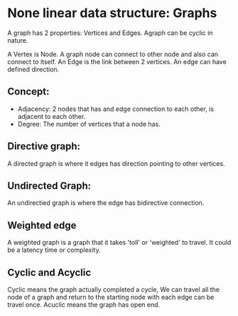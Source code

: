 # None linear data structure: Graphs
A graph has 2 properties: Vertices and Edges.
Agraph can be cyclic in nature.

A Vertex is Node. A graph node can connect to other node and also can connect to itself.
An Edge is the link between 2 vertices. An edge can have defined direction.

## Concept:
+ Adjacency: 2 nodes that has and edge connection to each other, is adjacent to each other.
+ Degree: The number of vertices that a node has.

## Directive graph:

A directed graph is where it edges has direction pointing to other vertices.

## Undirected Graph:
An undirectied graph is where the edge has bidirective connection.

## Weighted edge
A weighted graph is a graph that it takes 'toll' or 'weighted' to travel. It could be a latency time or complexity.

## Cyclic and Acyclic
Cyclic means the graph actually completed a cycle, We can travel all the node of a graph and return to the starting node
with each edge can be travel once.
Acuclic means the graph has open end.





